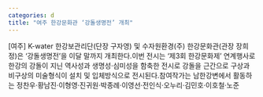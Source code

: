 ```yaml
---
categories: d
title: "여주 한강문화관 ‘강돌생명전’ 개최"
---
```

[여주] K-water 한강보관리단(단장 구자영) 및 수자원환경(주) 한강문화관(관장 장희정)은 ‘강돌생명전’을 이달 말까지 개최한다.이번 전시는 ‘제3회 한강문화제’ 연계행사로 한강의 강돌이 지닌 역사성과 생명성&#8231;심미성을 함축한 전시로 강돌을 근간으로 구상과 비구상의 미술형식이 설치 및 입체방식으로 전시된다.참여작가는 남한강변에서 활동하는 정찬우&#8231;황남진&#8231;이형영&#8231;진귀원&#8231;박종례&#8231;이영선&#8231;전인식&#8231;오누리&#8231;김민호&#8231;이호철&#8231;노준